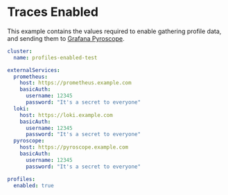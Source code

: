 # Traces Enabled

This example contains the values required to enable gathering profile data, and sending them
to [Grafana Pyroscope](https://grafana.com/oss/pyroscope/).

```yaml
cluster:
  name: profiles-enabled-test

externalServices:
  prometheus:
    host: https://prometheus.example.com
    basicAuth:
      username: 12345
      password: "It's a secret to everyone"
  loki:
    host: https://loki.example.com
    basicAuth:
      username: 12345
      password: "It's a secret to everyone"
  pyroscope:
    host: https://pyroscope.example.com
    basicAuth:
      username: 12345
      password: "It's a secret to everyone"

profiles:
  enabled: true
```